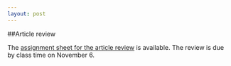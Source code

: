 ```yaml
---
layout: post
---
```


##Article review

The [assignment sheet for the article review](https://drive.google.com/file/d/157g2XwfhI6SR8X3FPzZhBbO4IBdDoBS7/view?usp=sharing) is available. The review is due by class time on November 6.